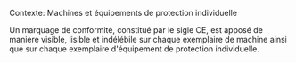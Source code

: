 Contexte: Machines et équipements de protection individuelle

Un marquage de conformité, constitué par le sigle CE, est apposé de manière visible, lisible et indélébile sur chaque exemplaire de machine ainsi que sur chaque exemplaire d'équipement de protection individuelle.